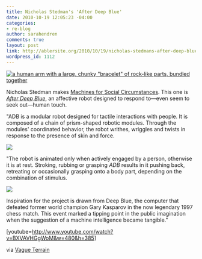 ```yaml
---
title: Nicholas Stedman's 'After Deep Blue'
date: 2010-10-19 12:05:23 -04:00
categories:
- re-blog
author: sarahendren
comments: true
layout: post
link: http://ablersite.org/2010/10/19/nicholas-stedmans-after-deep-blue/
wordpress_id: 1112
---
```


[![a human arm with a large, chunky "bracelet" of rock-like parts, bundled together](http://ablersite.files.wordpress.com/2010/10/adbwitharmsmall2.jpg)](http://ablersite.files.wordpress.com/2010/10/adbwitharmsmall2.jpg)

Nicholas Stedman makes [Machines for Social Circumstances](http://nickstedman.wordpress.com/). This one is [_After Deep Blue_](http://facs-newmedia.finearts.yorku.ca/~nsted/adb2.html), an affective robot designed to respond to—even seem to seek out—human touch.


"ADB is a modular robot designed for tactile interactions with people. It is composed of a chain of prism-shaped robotic modules. Through the modules' coordinated behavior, the robot writhes, wriggles and twists in response to the presence of skin and force.


[![](http://ablersite.files.wordpress.com/2010/10/adbwitharmsmall-frontis.jpg)](http://ablersite.files.wordpress.com/2010/10/adbwitharmsmall-frontis.jpg)


"The robot is animated only when actively engaged by a person, otherwise it is at rest. Stroking, rubbing or grasping _ADB_ results in it pushing back, retreating or occasionally grasping onto a body part, depending on the combination of stimulus.


[![](http://ablersite.files.wordpress.com/2010/10/adb_white.jpg)](http://ablersite.files.wordpress.com/2010/10/adb_white.jpg)


Inspiration for the project is drawn from Deep Blue, the computer that defeated former world champion Gary Kasparov in the now legendary 1997 chess match. This event marked a tipping point in the public imagination when the suggestion of a machine intelligence became tangible."


[youtube=http://www.youtube.com/watch?v=BXVAVHGgWoM&w=480&h=385]

via [Vague Terrain](http://vagueterrain.net/journal12/nicholas-stedman)
